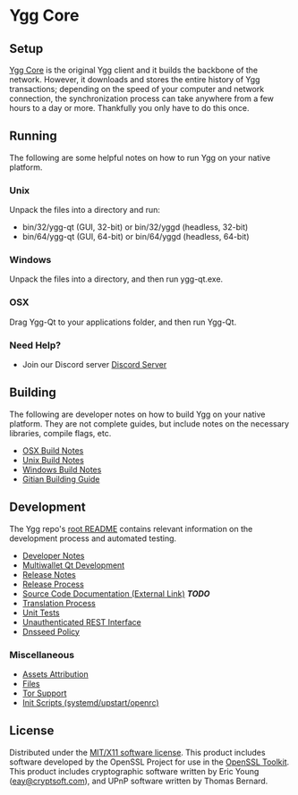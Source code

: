 Ygg Core
=====================

Setup
---------------------
[Ygg Core](https://yggcoin.com) is the original Ygg client and it builds the backbone of the network. However, it downloads and stores the entire history of Ygg transactions; depending on the speed of your computer and network connection, the synchronization process can take anywhere from a few hours to a day or more. Thankfully you only have to do this once.

Running
---------------------
The following are some helpful notes on how to run Ygg on your native platform.

### Unix

Unpack the files into a directory and run:

- bin/32/ygg-qt (GUI, 32-bit) or bin/32/yggd (headless, 32-bit)
- bin/64/ygg-qt (GUI, 64-bit) or bin/64/yggd (headless, 64-bit)

### Windows

Unpack the files into a directory, and then run ygg-qt.exe.

### OSX

Drag Ygg-Qt to your applications folder, and then run Ygg-Qt.

### Need Help?

* Join our Discord server [Discord Server](https://discord.yggcoin.io)

Building
---------------------
The following are developer notes on how to build Ygg on your native platform. They are not complete guides, but include notes on the necessary libraries, compile flags, etc.

- [OSX Build Notes](build-osx.md)
- [Unix Build Notes](build-unix.md)
- [Windows Build Notes](build-windows.md)
- [Gitian Building Guide](gitian-building.md)

Development
---------------------
The Ygg repo's [root README](https://github.com/yggcoin/ygg/blob/master/README.md) contains relevant information on the development process and automated testing.

- [Developer Notes](developer-notes.md)
- [Multiwallet Qt Development](multiwallet-qt.md)
- [Release Notes](release-notes.md)
- [Release Process](release-process.md)
- [Source Code Documentation (External Link)](https://dev.visucore.com/bitcoin/doxygen/) ***TODO***
- [Translation Process](translation_process.md)
- [Unit Tests](unit-tests.md)
- [Unauthenticated REST Interface](REST-interface.md)
- [Dnsseed Policy](dnsseed-policy.md)

### Miscellaneous
- [Assets Attribution](assets-attribution.md)
- [Files](files.md)
- [Tor Support](tor.md)
- [Init Scripts (systemd/upstart/openrc)](init.md)

License
---------------------
Distributed under the [MIT/X11 software license](http://www.opensource.org/licenses/mit-license.php).
This product includes software developed by the OpenSSL Project for use in the [OpenSSL Toolkit](https://www.openssl.org/). This product includes
cryptographic software written by Eric Young ([eay@cryptsoft.com](mailto:eay@cryptsoft.com)), and UPnP software written by Thomas Bernard.
